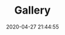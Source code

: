 ---
title: Gallery
albums: [
        ["https://cdn.jsdelivr.net/gh/cloud-r/GitakRepository/static_files/blog/img/20190704.jpg","2019年7月"],
        ["https://cdn.jsdelivr.net/gh/cloud-r/GitakRepository/static_files/blog/img/20190722.jpg","2019年7月"],
        ["https://cdn.jsdelivr.net/gh/cloud-r/GitakRepository/static_files/blog/img/IMG_20200429_103519.jpg","2019年6月"],
        ["https://cdn.jsdelivr.net/gh/cloud-r/GitakRepository/static_files/blog/img/IMG_20190709_213851.jpg","2019年7月"],
        ["https://cdn.jsdelivr.net/gh/cloud-r/GitakRepository/static_files/blog/img/IMG_20200429_015020.jpg","2020年4月"],
        ["https://cdn.jsdelivr.net/gh/cloud-r/GitakRepository/static_files/blog/img/20200820.jpg","2020年8月"],
        ["https://cdn.jsdelivr.net/gh/cloud-r/GitakRepository/static_files/blog/img/20201016.jpg","2020年10月"],
        ["https://cdn.jsdelivr.net/gh/cloud-r/GitakRepository/static_files/blog/img/20201123.jpg","2020年11月"],
        ]
abbrlink: 889641a6
date: 2020-04-27 21:44:55
---